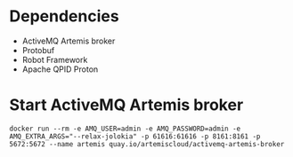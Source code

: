 # Dependencies
- ActiveMQ Artemis broker
- Protobuf
- Robot Framework
- Apache QPID Proton


# Start ActiveMQ Artemis broker
`docker run --rm -e AMQ_USER=admin -e AMQ_PASSWORD=admin -e AMQ_EXTRA_ARGS="--relax-jolokia" -p 61616:61616 -p 8161:8161 -p 5672:5672 --name artemis quay.io/artemiscloud/activemq-artemis-broker`
